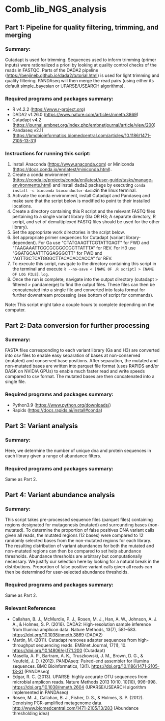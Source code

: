# Comb_lib_NGS_analysis

## Part 1: Pipeline for quality filtering, trimming, and merging
### Summary:
Cutadapt is used for trimming. Sequences used to inform trimming (primer inputs)
were rationalized a priori by looking at quality control checks of the reads in FASTQC.
Parts of the DADA2 pipeline (https://benjjneb.github.io/dada2/tutorial.html) is used
for light trimming and quality filtering. PANDAseq will then merge the read pairs 
(using either its default simple_bayesian or UPARSE/USEARCH algorithms).
### Required programs and packages summary:
- R v4.2.2 (https://www.r-project.org)
- DADA2 v1.26.0 (https://www.nature.com/articles/nmeth.3869)
- Cutadapt v4.2 (https://journal.embnet.org/index.php/embnetjournal/article/view/200)
- Pandaseq v2.11 (https://bmcbioinformatics.biomedcentral.com/articles/10.1186/1471-2105-13-31)
### Instructions for running this script:
1. Install Anaconda (https://www.anaconda.com) or Miniconda (https://docs.conda.io/en/latest/miniconda.html).
2. Create a conda environment (https://conda.io/projects/conda/en/latest/user-guide/tasks/manage-environments.html) and install dada2 package by executing `conda install -c bioconda bioconductor-dada2`in the linux terminal.
3. Activate the conda environment, install Cutadapt and Pandaseq and make sure that the script below is modified to point to their installed locations.
4. Create a directory containing this R script and the relevant FASTQ files pertaining to a single variant library (Ga OR H3; A separate directory, R script, and set of demultiplexed FASTQ files should be used for the other library).
5. Set the appropriate work directories in the script below.
6. Set appropriate primer sequences for Cutadapt (variant library-dependent). For Ga use "CTATGAAGTTCGTATTGAGT" for FWD and "TAAGAAATTCGCGCGGCCGCTTATTTA" for REV. For H3 use "GGATGCAATTTGGAGGGCTT" for FWD and "AGTTGCTCATGGGCTTACACACCACCA" for REV.
7. To execute this script, navigate to the directory containing this script in the terminal and execute `R --no-save < [NAME OF .R script] > [NAME OF LOG FILE].log`.
8. Once the run is complete, navigate into the output directory (cutadapt > filtered > pandamerge) to find the output files. These files can then be concatenated into a single file and converted into fasta format for further downstream processing (see bottom of script for commands).

Note: This script might take a couple hours to complete depending on the computer.

## Part 2: Data conversion for further processing
### Summary:
FASTA files corresponding to each variant library (Ga and H3) are converted
into csv files to enable easy separation of bases at non-conserved (mutated)
and conserved base positions. After separation, the mutated and non-mutated
bases are written into parquet file format (uses RAPIDS and/or DASK on NVIDIA
GPUs) to enable much faster read and write speeds compared to csv format.
The mutated bases are then concatenated into a single file.
### Required programs and packages summary:
- Python3.9 (https://www.python.org/downloads/)
- Rapids (https://docs.rapids.ai/install#conda)

## Part 3: Variant analysis
### Summary:
Here, we determine the number of unique dna and protein sequences in each
library given a range of abundance filters.
### Required programs and packages summary:
Same as Part 2.


## Part 4: Variant abundance analysis
### Summary:
This script takes pre-processed sequence files (parquet files) containing
regions designated for mutagenesis (mutated) and surrounding bases
(non-mutated). To determine the proportion of false positives DNA variant
calls given all reads, the mutated regions (12 bases) were compared to 12
randomly selected bases from the non-mutated regions for each library. The
resulting distribution of variant abundances for both the mutated and
non-mutated regions can then be compared to set help abundance thresholds. 
Abundance thresholds are arbitrary but computationally necessary. We 
justify our selection here by looking for a natural break in the 
distributions. Proportion of false positive variant calls given all reads 
can then be determined for user-selected abundance thresholds.
### Required programs and packages summary:
Same as Part 2.

### Relevant References
- Callahan, B. J., McMurdie, P. J., Rosen, M. J., Han, A. W., Johnson, A. J. A., & Holmes, S. P. (2016). DADA2: High-resolution sample inference from Illumina amplicon data. Nature Methods, 13(7), 581–583. https://doi.org/10.1038/nmeth.3869 (DADA2)
- Martin, M. (2011). Cutadapt removes adapter sequences from high-throughput sequencing reads. EMBnet.Journal, 17(1), 10. https://doi.org/10.14806/ej.17.1.200 (Cutadapt)
- Masella, A. P., Bartram, A. K., Truszkowski, J. M., Brown, D. G., & Neufeld, J. D. (2012). PANDAseq: Paired-end assembler for illumina sequences. BMC Bioinformatics, 13(1). https://doi.org/10.1186/1471-2105-13-31 (PANDAseq)
- Edgar, R. C. (2013). UPARSE: highly accurate OTU sequences from microbial amplicon reads. Nature Methods 2013 10:10, 10(10), 996–998. https://doi.org/10.1038/nmeth.2604 (UPARSE/USEARCH algorithm implemented in PANDAseq)
- Rosen, M. J., Callahan, B. J., Fisher, D. S., & Holmes, S. P. (2012). Denoising PCR-amplified metagenome data. http://www.biomedcentral.com/1471-2105/13/283 (Abundance thresholding idea)
